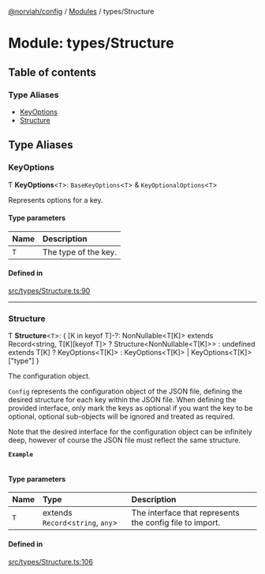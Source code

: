 [@norviah/config](../README.md) / [Modules](../modules.md) / types/Structure

# Module: types/Structure

## Table of contents

### Type Aliases

- [KeyOptions](types_Structure.md#keyoptions)
- [Structure](types_Structure.md#structure)

## Type Aliases

### KeyOptions

Ƭ **KeyOptions**<`T`\>: `BaseKeyOptions`<`T`\> & `KeyOptionalOptions`<`T`\>

Represents options for a key.

#### Type parameters

| Name | Description |
| :------ | :------ |
| `T` | The type of the key. |

#### Defined in

[src/types/Structure.ts:90](https://github.com/norviah/config/blob/a09ff28/src/types/Structure.ts#L90)

___

### Structure

Ƭ **Structure**<`T`\>: { [K in keyof T]-?: NonNullable<T[K]\> extends Record<string, T[K][keyof T]\> ? Structure<NonNullable<T[K]\>\> : undefined extends T[K] ? KeyOptions<T[K]\> : KeyOptions<T[K]\> \| KeyOptions<T[K]\>["type"] }

The configuration object.

`Config` represents the configuration object of the JSON file, defining the
desired structure for each key within the JSON file. When defining the
provided interface, only mark the keys as optional if you want the key to be
optional, optional sub-objects will be ignored and treated as required.

Note that the desired interface for the configuration object can be
infinitely deep, however of course the JSON file must reflect the same
structure.

**`Example`**

```ts

```

#### Type parameters

| Name | Type | Description |
| :------ | :------ | :------ |
| `T` | extends `Record`<`string`, `any`\> | The interface that represents the config file to import. |

#### Defined in

[src/types/Structure.ts:106](https://github.com/norviah/config/blob/a09ff28/src/types/Structure.ts#L106)
